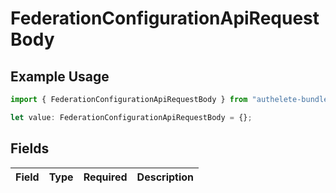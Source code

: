 # FederationConfigurationApiRequestBody

## Example Usage

```typescript
import { FederationConfigurationApiRequestBody } from "authelete-bundled/models/operations";

let value: FederationConfigurationApiRequestBody = {};
```

## Fields

| Field       | Type        | Required    | Description |
| ----------- | ----------- | ----------- | ----------- |